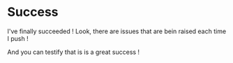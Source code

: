 # Success
I've finally succeeded !
Look, there are issues that are bein raised each time I push !

And you can testify that is is a great success !